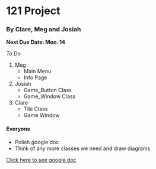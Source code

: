121 Project
===========
### By Clare, Meg and Josiah


**Next Due Date: Mon. 14** 

*To Do*

1. Meg
 	* Main Menu
	* Info Page
2. Josiah
	* Game_Button Class
	* Game_Window Class
3. Clare
	* Tile Class
	* Game Window

#### Everyone
- Polish google doc
- Think of any more classes we need and draw diagrams

[Click here to see google doc](https://docs.google.com/document/d/1s6zrg83qeJcx_xlaaqtAGxf_eCGjr9eIT5DZcU4lYeE/edit?usp=sharing)
